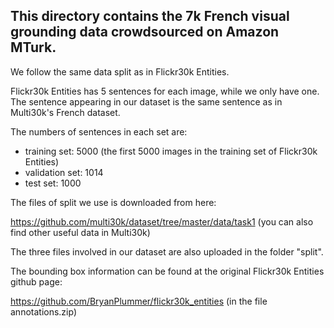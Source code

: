 ## This directory contains the 7k French visual grounding data crowdsourced on Amazon MTurk.

We follow the same data split as in Flickr30k Entities.

Flickr30k Entities has 5 sentences for each image, while we only have one. The sentence appearing in our dataset is the same sentence as in Multi30k's French dataset. 

The numbers of sentences in each set are:
  * training set: 5000 (the first 5000 images in the training set of Flickr30k Entities)
  * validation set: 1014 
  * test set: 1000

The files of split we use is downloaded from here:

https://github.com/multi30k/dataset/tree/master/data/task1  (you can also find other useful data in Multi30k)

The three files involved in our dataset are also uploaded in the folder "split". 

The bounding box information can be found at the original Flickr30k Entities github page:

https://github.com/BryanPlummer/flickr30k_entities  (in the file annotations.zip)

